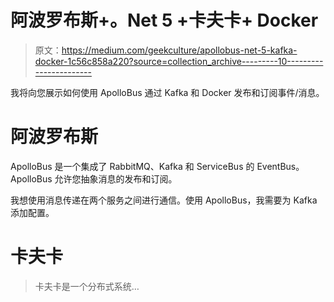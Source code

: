 # 阿波罗布斯+。Net 5 +卡夫卡+ Docker

> 原文：<https://medium.com/geekculture/apollobus-net-5-kafka-docker-1c56c858a220?source=collection_archive---------10----------------------->

我将向您展示如何使用 ApolloBus 通过 Kafka 和 Docker 发布和订阅事件/消息。

# 阿波罗布斯

ApolloBus 是一个集成了 RabbitMQ、Kafka 和 ServiceBus 的 EventBus。ApolloBus 允许您抽象消息的发布和订阅。

我想使用消息传递在两个服务之间进行通信。使用 ApolloBus，我需要为 Kafka 添加配置。

# 卡夫卡

> 卡夫卡是一个分布式系统…